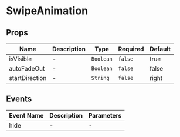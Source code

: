 # SwipeAnimation

## Props

<!-- @vuese:SwipeAnimation:props:start -->
|Name|Description|Type|Required|Default|
|---|---|---|---|---|
|isVisible|-|`Boolean`|`false`|true|
|autoFadeOut|-|`Boolean`|`false`|false|
|startDirection|-|`String`|`false`|right|

<!-- @vuese:SwipeAnimation:props:end -->


## Events

<!-- @vuese:SwipeAnimation:events:start -->
|Event Name|Description|Parameters|
|---|---|---|
|hide|-|-|

<!-- @vuese:SwipeAnimation:events:end -->


